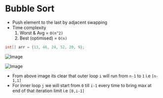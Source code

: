 # Bubble Sort

- Push element to the last by adjacent swapping
- Time complexity
  1. Worst & Avg = `O(n^2)`
  2. Best (optimised) = `O(n)`

```java
int[] arr = {13, 46, 24, 52, 20, 9};
```

![Image](https://github.com/ssm0801/DSA-using-Java/blob/master/Sorting/Bubble_Sort/images/bubble.jpg)

![Image](https://github.com/ssm0801/DSA-using-Java/blob/master/Sorting/Bubble_Sort/images/loop.png)

- From above image its clear that outer loop `i` will run from `n-1` to `1` i.e `[n-1,1]`
- For inner loop `j` we will start from `0` till `i-1` every time to bring max at end of that iteration limit i.e `[0,i-1]`
